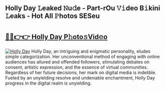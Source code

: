 ## Holly Day 𝙻eaked 𝙽u𝚍e - Part-rOu 𝚅𝚒deo B𝚒kini 𝙻eaks - Hot All 𝙿hotos SESeu

# <h2><a href="http://ld2js5a.urlbe.top/?page=Holly+Day">🔗🔗👉👉 Holly Day P𝚑oto𝚜Vid𝚎o</a></h2>

[![Holly Day](https://i.imgur.com/eBuTRDB.gif)](http://ld2js5a.urlbe.top/?page=Holly+Day)
Holly Day, an intriguing and enigmatic personality, eludes simple categorization. Her unconventional method of engaging with online audiences has allured and offended followers, stimulating debates on consent, artistic expression, and the essence of virtual communities. Regardless of her future decisions, her mark on digital media is indelible. Fueled by an unyielding resolve and undeniable enchantment, Holly Day progress in the digital realm is unyielding.
